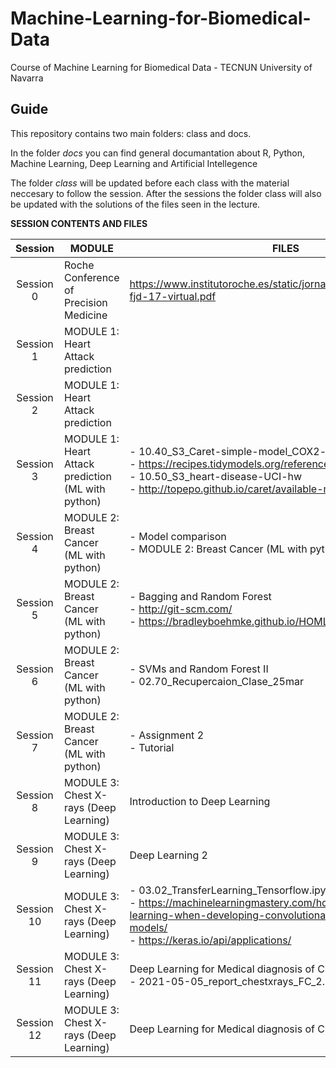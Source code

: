 # Machine-Learning-for-Biomedical-Data

Course of Machine Learning for Biomedical Data - TECNUN University of Navarra

## Guide

This repository contains two main folders: class and docs.

In the folder *docs* you can find general documantation about R, Python, Machine Learning, Deep Learning and Artificial Intellegence

The folder *class* will be updated before each class with the material neccesary to follow the session. After the sessions the folder class will also be updated with the solutions of the files seen in the lecture.

**SESSION CONTENTS AND FILES**

| Session    | MODULE   | FILES                                                                                                                                                                                                               |
| :------------: | -------- | ------------------------------------------------------------------------------------------------------------------------------------------------------------------------------------------------------------------- |
| Session 0 | Roche Conference of Precision Medicine | https://www.institutoroche.es/static/jornadas/archivos/programa-fjd-17-virtual.pdf |
| Session 1  | MODULE 1: Heart Attack prediction |
| Session 2  | MODULE 1: Heart Attack prediction |
| Session 3  | MODULE 1: Heart Attack prediction (ML with python)| - 10.40_S3_Caret-simple-model_COX2-solved.Rmd<br>- https://recipes.tidymodels.org/reference/index.html<br>- 10.50_S3_heart-disease-UCI-hw<br>- http://topepo.github.io/caret/available-models.html                  |
| Session 4  | MODULE 2: Breast Cancer (ML with python) | - Model comparison <br>- MODULE 2: Breast Cancer (ML with python) - decision trees|
| Session 5  | MODULE 2: Breast Cancer (ML with python) | - Bagging and Random Forest <br>- http://git-scm.com/ <br>- https://bradleyboehmke.github.io/HOML/bagging.html I|
| Session 6  | MODULE 2: Breast Cancer (ML with python) | - SVMs and Random Forest II <br>- 02.70_Recupercaion_Clase_25mar|
| Session 7  | MODULE 2: Breast Cancer (ML with python) | - Assignment 2 <br>- Tutorial|
| Session 8  | MODULE 3: Chest X-rays (Deep Learning) | Introduction to Deep Learning|
| Session 9  | MODULE 3: Chest X-rays (Deep Learning) | Deep Learning 2|
| Session 10 | MODULE 3: Chest X-rays (Deep Learning) | - 03.02_TransferLearning_Tensorflow.ipynb <br>- https://machinelearningmastery.com/how-to-use-transfer-learning-when-developing-convolutional-neural-network-models/ <br> - https://keras.io/api/applications/ |
| Session 11 | MODULE 3: Chest X-rays (Deep Learning) | Deep Learning for Medical diagnosis of Chest X-rays  <br>- 2021-05-05_report_chestxrays_FC_2.ipynb|
| Session 12 | MODULE 3: Chest X-rays (Deep Learning) |  Deep Learning for Medical diagnosis of Chest X-rays|

